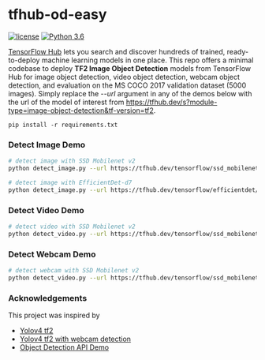 # tfhub-od-easy
[![license](https://img.shields.io/github/license/mashape/apistatus.svg)](LICENSE)
[![Python 3.6](https://img.shields.io/badge/Python-3.6-3776AB)](https://www.python.org/downloads/release/python-360/)

[TensorFlow Hub](https://tfhub.dev/) lets you search and discover hundreds of trained, ready-to-deploy machine learning models in one place. 
This repo offers a minimal codebase to deploy **TF2 Image Object Detection** models from TensorFlow Hub for image object detection, 
video object detection, webcam object detection, and evaluation on the MS COCO 2017 validation dataset (5000 images). Simply replace the *--url* argument 
in any of the demos below with the url of the model of interest from https://tfhub.dev/s?module-type=image-object-detection&tf-version=tf2.

```
pip install -r requirements.txt
```

### Detect Image Demo
``` bash
# detect image with SSD Mobilenet v2 
python detect_image.py --url https://tfhub.dev/tensorflow/ssd_mobilenet_v2/2 --image_input ./data/kite.jpg

# detect image with EfficientDet-d7
python detect_image.py --url https://tfhub.dev/tensorflow/efficientdet/d7/1 --image_input ./data/kite.jpg
```

### Detect Video Demo
``` bash
# detect video with SSD Mobilenet v2 
python detect_video.py --url https://tfhub.dev/tensorflow/ssd_mobilenet_v2/2 --video ./data/video.mp4 --output ./detect-test.mp4
```

### Detect Webcam Demo
``` bash
# detect webcam with SSD Mobilenet v2 
python detect_video.py --url https://tfhub.dev/tensorflow/ssd_mobilenet_v2/2 --video 0
```

### Acknowledgements
This project was inspired by
* [Yolov4 tf2](https://github.com/hunglc007/tensorflow-yolov4-tflite)
* [Yolov4 tf2 with webcam detection](https://github.com/theAIGuysCode/tensorflow-yolov4-tflite)
* [Object Detection API Demo](https://github.com/tensorflow/models/blob/master/research/object_detection/colab_tutorials/object_detection_tutorial.ipynb)
